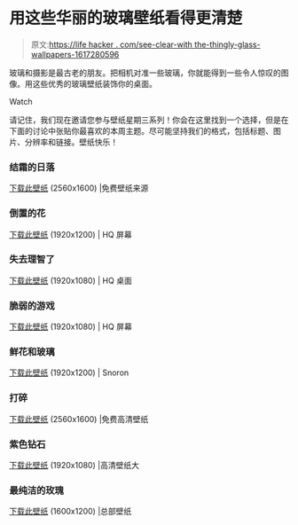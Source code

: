 # 用这些华丽的玻璃壁纸看得更清楚

> 原文:[https://life hacker . com/see-clear-with the-thingly-glass-wallpapers-1617280596](https://lifehacker.com/see-clearly-with-these-gorgeous-glass-wallpapers-1617280596)

玻璃和摄影是最古老的朋友。把相机对准一些玻璃，你就能得到一些令人惊叹的图像。用这些优秀的玻璃壁纸装饰你的桌面。

Watch

请记住，我们现在邀请您参与壁纸星期三系列！你会在这里找到一个选择，但是在下面的讨论中张贴你最喜欢的本周主题。尽可能坚持我们的格式，包括标题、图片、分辨率和链接。壁纸快乐！

### 结霜的日落

[下载此壁纸](http://freewallsource.com/glass-wallpaper-4481.html) (2560x1600) |免费壁纸来源

### 倒置的花

[下载此壁纸](http://hqscreen.com/glass-grass-marbles-wallpaper-20165/) (1920x1200) | HQ 屏幕

### 失去理智了

[下载此壁纸](http://hqdesktop.net/glass-balls-wallpaper-34/) (1920x1080) | HQ 桌面

### 脆弱的游戏

[下载此壁纸](http://hqscreen.com/glass-chess-piece-wallpaper-482/) (1920x1080) | HQ 屏幕

### 鲜花和玻璃

[下载此壁纸](http://www.snoron.com/view-flower_and_glass-wide.html) (1920x1200) | Snoron

### 打碎

[下载此壁纸](http://www.free-hdwallpapers.com/wallpaper/general/hd-wallpaper-2560x1600px-free-fix-broken-laptop-lcd-screens/293158) (2560x1600) |免费高清壁纸

### 紫色钻石

[下载此壁纸](http://www.hdwallpaperslarge.com/3d-wallpapers-desktop-background/purple-colors-shine-diamond-3d-glass/) (1920x1080) |高清壁纸大

### 最纯洁的玫瑰

[下载此壁纸](http://wallpapersinhq.com/67372-finally_it_fell/) (1600x1200) |总部壁纸